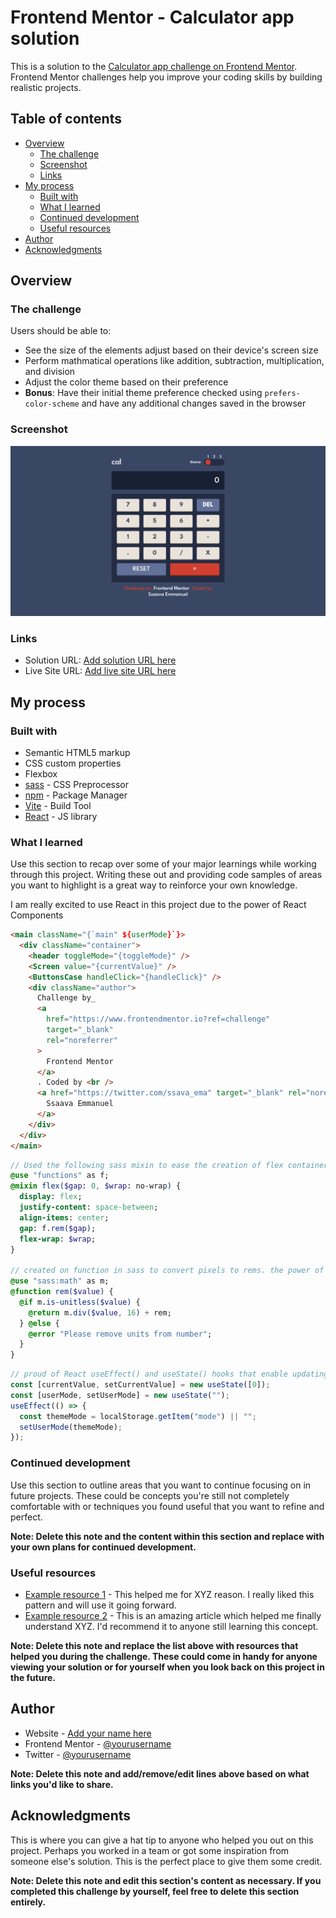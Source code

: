 # Frontend Mentor - Calculator app solution

This is a solution to the [Calculator app challenge on Frontend Mentor](https://www.frontendmentor.io/challenges/calculator-app-9lteq5N29). Frontend Mentor challenges help you improve your coding skills by building realistic projects.

## Table of contents

- [Overview](#overview)
  - [The challenge](#the-challenge)
  - [Screenshot](#screenshot)
  - [Links](#links)
- [My process](#my-process)
  - [Built with](#built-with)
  - [What I learned](#what-i-learned)
  - [Continued development](#continued-development)
  - [Useful resources](#useful-resources)
- [Author](#author)
- [Acknowledgments](#acknowledgments)

## Overview

### The challenge

Users should be able to:

- See the size of the elements adjust based on their device's screen size
- Perform mathmatical operations like addition, subtraction, multiplication, and division
- Adjust the color theme based on their preference
- **Bonus**: Have their initial theme preference checked using `prefers-color-scheme` and have any additional changes saved in the browser

### Screenshot

![](./public/Screenshot.png)

### Links

- Solution URL: [Add solution URL here](https://github.com/Ssaava/calculator-app/tree/main)
- Live Site URL: [Add live site URL here](https://calculator-app-6aw.pages.dev/)

## My process

### Built with

- Semantic HTML5 markup
- CSS custom properties
- Flexbox
- [sass](https://sass-lang.com/) - CSS Preprocessor
- [npm](https://nodejs.org/en) - Package Manager
- [Vite](https://vitejs.dev/) - Build Tool
- [React](https://reactjs.org/) - JS library

### What I learned

Use this section to recap over some of your major learnings while working through this project. Writing these out and providing code samples of areas you want to highlight is a great way to reinforce your own knowledge.

I am really excited to use React in this project due to the power of React Components

```html
<main className="{`main" ${userMode}`}>
  <div className="container">
    <header toggleMode="{toggleMode}" />
    <Screen value="{currentValue}" />
    <ButtonsCase handleClick="{handleClick}" />
    <div className="author">
      Challenge by_
      <a
        href="https://www.frontendmentor.io?ref=challenge"
        target="_blank"
        rel="noreferrer"
      >
        Frontend Mentor
      </a>
      . Coded by <br />
      <a href="https://twitter.com/ssava_ema" target="_blank" rel="noreferrer">
        Ssaava Emmanuel
      </a>
    </div>
  </div>
</main>
```

```sass
// Used the following sass mixin to ease the creation of flex containers
@use "functions" as f;
@mixin flex($gap: 0, $wrap: no-wrap) {
  display: flex;
  justify-content: space-between;
  align-items: center;
  gap: f.rem($gap);
  flex-wrap: $wrap;
}

// created on function in sass to convert pixels to rems. the power of sass functions
@use "sass:math" as m;
@function rem($value) {
  @if m.is-unitless($value) {
    @return m.div($value, 16) + rem;
  } @else {
    @error "Please remove units from number";
  }
}
```

```js
// proud of React useEffect() and useState() hooks that enable updating the site content without refreshing
const [currentValue, setCurrentValue] = new useState([0]);
const [userMode, setUserMode] = new useState("");
useEffect(() => {
  const themeMode = localStorage.getItem("mode") || "";
  setUserMode(themeMode);
});
```

### Continued development

Use this section to outline areas that you want to continue focusing on in future projects. These could be concepts you're still not completely comfortable with or techniques you found useful that you want to refine and perfect.

**Note: Delete this note and the content within this section and replace with your own plans for continued development.**

### Useful resources

- [Example resource 1](https://www.example.com) - This helped me for XYZ reason. I really liked this pattern and will use it going forward.
- [Example resource 2](https://www.example.com) - This is an amazing article which helped me finally understand XYZ. I'd recommend it to anyone still learning this concept.

**Note: Delete this note and replace the list above with resources that helped you during the challenge. These could come in handy for anyone viewing your solution or for yourself when you look back on this project in the future.**

## Author

- Website - [Add your name here](https://www.your-site.com)
- Frontend Mentor - [@yourusername](https://www.frontendmentor.io/profile/yourusername)
- Twitter - [@yourusername](https://www.twitter.com/yourusername)

**Note: Delete this note and add/remove/edit lines above based on what links you'd like to share.**

## Acknowledgments

This is where you can give a hat tip to anyone who helped you out on this project. Perhaps you worked in a team or got some inspiration from someone else's solution. This is the perfect place to give them some credit.

**Note: Delete this note and edit this section's content as necessary. If you completed this challenge by yourself, feel free to delete this section entirely.**

